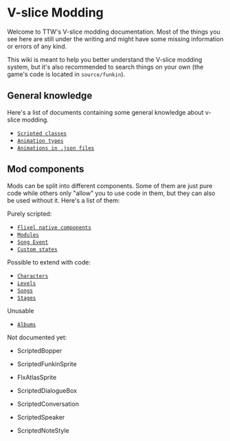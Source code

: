 # V-slice Modding

Welcome to TTW's V-slice modding documentation. Most of the things you see here are still under the writing and might have some missing information or errors of any kind.

This wiki is meant to help you better understand the V-slice modding system,
but it's also recommended to search things on your own (the game's code is located in `source/funkin`).

## General knowledge

Here's a list of documents containing some general knowledge about v-slice modding.

- [`Scripted classes`](generic/hxc-files.md)
- [`Animation types`](generic/anim-types.md)
- [`Animations in .json files`](generic/animation.md)

## Mod components

Mods can be split into different components. Some of them are just pure code while others only "allow" you to use code in them,
but they can also be used without it. Here's a list of them:

Purely scripted:
- [`Flixel native components`](./components/haxe-natives.md)
- [`Modules`](components/module.md)
- [`Song Event`](components/song-event.md)
- [`Custom states`](components/states.md)

Possible to extend with code:
- [`Characters`](components/characters.md)
- [`Levels`](components/level.md)
- [`Songs`](components/song.md)
- [`Stages`](components/stage.md)

Unusable
- [`Albums`](components/albums.md)

Not documented yet:
- ScriptedBopper
- ScriptedFunkinSprite
- FlxAtlasSprite

- ScriptedDialogueBox
- ScriptedConversation
- ScriptedSpeaker

- ScriptedNoteStyle
